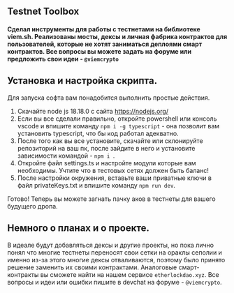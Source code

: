 ## Testnet Toolbox 
#### Сделал инструменты для работы с тестнетами на библиотеке viem.sh. Реализованы мосты, дексы и личная фабрика контрактов для пользователей,  которые не хотят заниматься деплоями смарт контрактов. Все вопросы вы можете задать на форуме или предложить свои идеи - ```@viemcrypto```
## Установка и настройка скрипта.
Для запуска софта вам понадобится выполнить простые действия.  
1. Скачайте node js 18.18.0 c cайта https://nodejs.org/
2. Если вы все сделали правильно, откройте powershell или консоль vscode и впишите команду ```npm i -g typescript``` - она позволит вам установить typescript, что бы код работал адекватно.
3. После того как вы все установите, скачайте или склонируйте репозиторий на ваш пк, после зайдите в него и установите зависимости командой  - ```npm i ```.
4. Откройте файл settings.ts и настройте модули которые вам необходимы. Учтите что в тестовых сетях должен быть баланс!
5. После настройки окружения, вставьте ваши приватные ключи в файл privateKeys.txt и впишите команду ```npm run dev```.

Готово! Теперь вы можете загнать пачку аков в тестнеты для вашего будущего дропа. 

## Немного о планах и о проекте. 
В идеале будут добавляться дексы и другие проекты, но пока лично понял что многие тестнеты переносят свои сетки на ораклы сеполии и именно из-за этого многие дексы отваливаются, поэтому было принято решение заменить их своими контрактами. Аналоговые смарт-контракты вы сможете найти на нашем сервисе ```etherlockdao.xyz```. 
Все вопросы и идеи или ошибки пишите в devchat на форуме - ```@viemcrypto```. 
